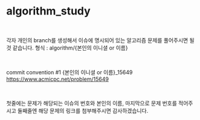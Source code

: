 # algorithm_study

<br/>

각자 개인의 branch를 생성해서 이슈에 명시되어 있는 알고리즘 문제를 풀어주시면 될 것 같습니다.
형식 : algorithm/{본인의 이니셜 or 이름}

<br/>

commit convention
#1 {본인의 이니셜 or 이름}_15649
https://www.acmicpc.net/problem/15649

<br/>

첫줄에는 문제가 해당되는 이슈의 번호와 본인의 이름, 마지막으로 문제 번호를 적어주시고
둘째줄엔 해당 문제의 링크를 첨부해주시면 감사하겠습니다.
